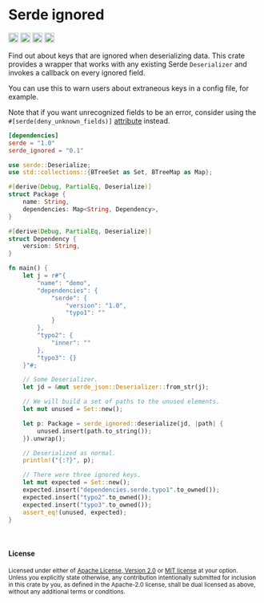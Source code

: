 # Serde ignored

[<img alt="github" src="https://img.shields.io/badge/github-dtolnay/serde--ignored-8da0cb?style=for-the-badge&labelColor=555555&logo=github" height="20">](https://github.com/dtolnay/serde-ignored)
[<img alt="crates.io" src="https://img.shields.io/crates/v/serde_ignored.svg?style=for-the-badge&color=fc8d62&logo=rust" height="20">](https://crates.io/crates/serde_ignored)
[<img alt="docs.rs" src="https://img.shields.io/badge/docs.rs-serde__ignored-66c2a5?style=for-the-badge&labelColor=555555&logo=docs.rs" height="20">](https://docs.rs/serde_ignored)
[<img alt="build status" src="https://img.shields.io/github/workflow/status/dtolnay/serde-ignored/CI/master?style=for-the-badge" height="20">](https://github.com/dtolnay/serde-ignored/actions?query=branch%3Amaster)

Find out about keys that are ignored when deserializing data. This crate
provides a wrapper that works with any existing Serde `Deserializer` and invokes
a callback on every ignored field.

You can use this to warn users about extraneous keys in a config file, for
example.

Note that if you want unrecognized fields to be an error, consider using the
`#[serde(deny_unknown_fields)]` [attribute] instead.

[attribute]: https://serde.rs/attributes.html

```toml
[dependencies]
serde = "1.0"
serde_ignored = "0.1"
```

```rust
use serde::Deserialize;
use std::collections::{BTreeSet as Set, BTreeMap as Map};

#[derive(Debug, PartialEq, Deserialize)]
struct Package {
    name: String,
    dependencies: Map<String, Dependency>,
}

#[derive(Debug, PartialEq, Deserialize)]
struct Dependency {
    version: String,
}

fn main() {
    let j = r#"{
        "name": "demo",
        "dependencies": {
            "serde": {
                "version": "1.0",
                "typo1": ""
            }
        },
        "typo2": {
            "inner": ""
        },
        "typo3": {}
    }"#;

    // Some Deserializer.
    let jd = &mut serde_json::Deserializer::from_str(j);

    // We will build a set of paths to the unused elements.
    let mut unused = Set::new();

    let p: Package = serde_ignored::deserialize(jd, |path| {
        unused.insert(path.to_string());
    }).unwrap();

    // Deserialized as normal.
    println!("{:?}", p);

    // There were three ignored keys.
    let mut expected = Set::new();
    expected.insert("dependencies.serde.typo1".to_owned());
    expected.insert("typo2".to_owned());
    expected.insert("typo3".to_owned());
    assert_eq!(unused, expected);
}
```

<br>

#### License

<sup>
Licensed under either of <a href="LICENSE-APACHE">Apache License, Version
2.0</a> or <a href="LICENSE-MIT">MIT license</a> at your option.
</sup>

<br>

<sub>
Unless you explicitly state otherwise, any contribution intentionally submitted
for inclusion in this crate by you, as defined in the Apache-2.0 license, shall
be dual licensed as above, without any additional terms or conditions.
</sub>

